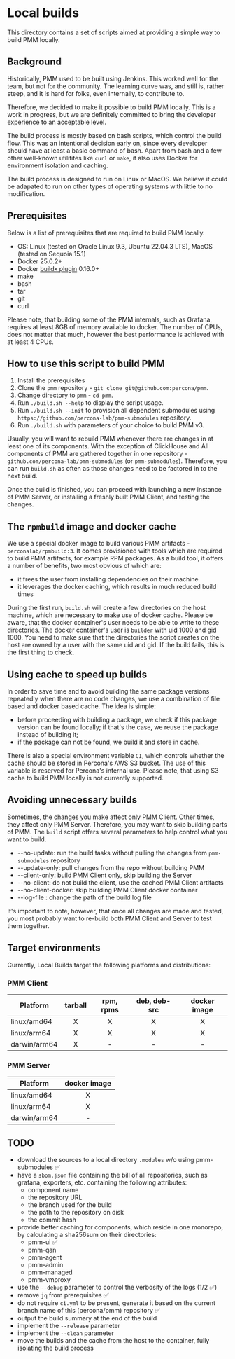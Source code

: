 # Local builds

This directory contains a set of scripts aimed at providing a simple way to build PMM locally.

## Background

Historically, PMM used to be built using Jenkins. This worked well for the team, but not for the community. The learning curve was, and still is, rather steep, and it is hard for folks, even internally, to contribute to.

Therefore, we decided to make it possible to build PMM locally. This is a work in progress, but we are definitely committed to bring the developer experience to an acceptable level.

The build process is mostly based on bash scripts, which control the build flow. This was an intentional decision early on, since every developer should have at least a basic command of bash. Apart from bash and a few other well-known utilitites like `curl` or `make`, it also uses Docker for environment isolation and caching.

The build process is designed to run on Linux or MacOS. We believe it could be adapated to run on other types of operating systems with little to no modification.


## Prerequisites

Below is a list of prerequisites that are required to build PMM locally.

- OS: Linux (tested on Oracle Linux 9.3, Ubuntu 22.04.3 LTS), MacOS (tested on Sequoia 15.1)
- Docker 25.0.2+
- Docker [buildx plugin](https://github.com/docker/buildx) 0.16.0+
- make
- bash
- tar
- git
- curl

Please note, that building some of the PMM internals, such as Grafana, requires at least 8GB of memory available to docker. The number of CPUs, does not matter that much, however the best performance is achieved with at least 4 CPUs.

## How to use this script to build PMM

1. Install the prerequisites
2. Clone the `pmm` repository - `git clone git@github.com:percona/pmm`.
3. Change directory to `pmm` - `cd pmm`.
4. Run `./build.sh --help` to display the script usage.
5. Run `./build.sh --init` to provision all dependent submodules using `https://github.com/percona-lab/pmm-submodules` repository.
6. Run `./build.sh` with parameters of your choice to build PMM v3.

Usually, you will want to rebuild PMM whenever there are changes in at least one of its components. With the exception of ClickHouse and All components of PMM are gathered together in one repository - `github.com/percona-lab/pmm-submodules` (or `pmm-submodules`). Therefore, you can run `build.sh` as often as those changes need to be factored in to the next build.

Once the build is finished, you can proceed with launching a new instance of PMM Server, or installing a freshly built PMM Client, and testing the changes.


## The `rpmbuild` image and docker cache

We use a special docker image to build various PMM artifacts - `perconalab/rpmbuild:3`. It comes provisioned with tools which are required to build PMM artifacts, for example RPM packages. As a build tool, it offers a number of benefits, two most obvious of which are:

- it frees the user from installing dependencies on their machine
- it leverages the docker caching, which results in much reduced build times

During the first run, `build.sh` will create a few directories on the host machine, which are necessary to make use of docker cache. Please be aware, that the docker container's user needs to be able to write to these directories. The docker container's user is `builder` with uid 1000 and gid 1000. You need to make sure that the directories the script creates on the host are owned by a user with the same uid and gid. If the build fails, this is the first thing to check.

## Using cache to speed up builds

In order to save time and to avoid building the same package versions repeatedly when there are no code changes, we use a combination of file based and docker based cache. The idea is simple:

- before proceeding with building a package, we check if this package version can be found locally; if that's the case, we reuse the package instead of building it;
- if the package can not be found, we build it and store in cache.

There is also a special environment variable `CI`, which controls whether the cache should be stored in Percona's AWS S3 bucket. The use of this variable is reserved for Percona's internal use. Please note, that using S3 cache to build PMM locally is not currently supported.

## Avoiding unnecessary builds

Sometimes, the changes you make affect only PMM Client. Other times, they affect only PMM Server. Therefore, you may want to skip building parts of PMM. The `build` script offers several parameters to help control what you want to build.

* --no-update: run the build tasks without pulling the changes from `pmm-submodules` repository
* --update-only: pull changes from the repo without building PMM
* --client-only: build PMM Client only, skip building the Server
* --no-client: do not build the client, use the cached PMM Client artifacts
* --no-client-docker: skip building PMM Client docker container
* --log-file <path>: change the path of the build log file

It's important to note, however, that once all changes are made and tested, you most probably want to re-build both PMM Client and Server to test them together.


## Target environments

Currently, Local Builds target the following platforms and distributions:

### PMM Client

| Platform     | tarball | rpm, rpms | deb, deb-src | docker image |
|--------------|:-------:|:---------:|:------------:|:------------:|
| linux/amd64  |    X    |     X     |      X       |      X       |
| linux/arm64  |    X    |     X     |      X       |      X       |
| darwin/arm64 |    X    |     -     |      -       |      -       |

### PMM Server

| Platform         | docker image |
|------------------|:------------:|
| linux/amd64      |      X       |
| linux/arm64      |      X       |
| darwin/arm64     |      -       |



## TODO

* download the sources to a local directory `.modules` w/o using pmm-submodules ✅
* have a `sbom.json` file containing the bill of all repositories, such as grafana, exporters, etc. containing the following attributes:
  * component name
  * the repository URL
  * the branch used for the build
  * the path to the repository on disk
  * the commit hash
* provide better caching for components, which reside in one monorepo, by calculating a sha256sum on their directories:
  - pmm-ui ✅
  - pmm-qan
  - pmm-agent
  - pmm-admin
  - pmm-managed
  - pmm-vmproxy
* use the `--debug` parameter to control the verbosity of the logs (1/2 ✅)
* remove `jq` from prerequisites ✅
* do not require `ci.yml` to be present, generate it based on the current branch name of this (percona/pmm) repository ✅
* output the build summary at the end of the build
* implement the `--release` parameter
* implement the `--clean` parameter
* move the builds and the cache from the host to the container, fully isolating the build process
